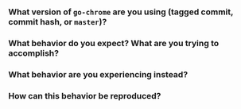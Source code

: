 <!--
Thank you for filing an issue! If this is a question or feature request,
just delete everything here and write out the request, providing as much
context as you can.
-->

### What version of `go-chrome` are you using (tagged commit, commit hash, or `master`)?
<!--
A commit hash or tag is preferable. The master branch changes often.
-->


### What behavior do you expect? What are you trying to accomplish?
<!--
Please provide as much context as necessary to describe your goal.
-->


### What behavior are you experiencing instead?
<!--
Please include the log output of the command's behavior you are
describing here as well.
-->


### How can this behavior be reproduced?
<!--
If possible, provide a recipe for reproducing the error. A complete
runnable program is great. A link to play.golang.org is best.
-->
